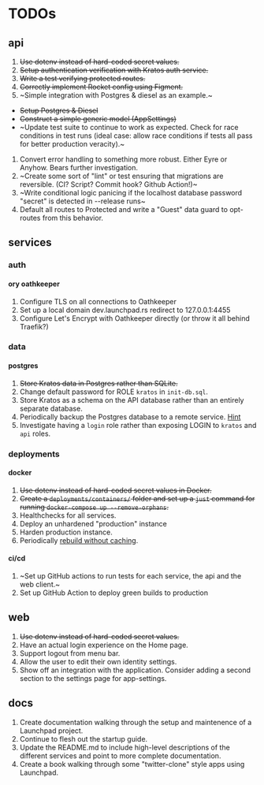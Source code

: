 # TODOs

## api
1. ~~Use dotenv instead of hard-coded secret values.~~
1. ~~Setup authentication verification with Kratos auth service.~~
1. ~~Write a test verifying protected routes.~~
1. ~~Correctly implement Rocket config using Figment.~~
1. ~Simple integration with Postgres & diesel as an example.~
  - ~~Setup Postgres & Diesel~~
  - ~~Construct a simple generic model (AppSettings)~~
  - ~Update test suite to continue to work as expected. Check for race conditions in test runs (ideal case: allow race conditions if tests all pass for better production veracity).~
1. Convert error handling to something more robust. Either Eyre or Anyhow. Bears further investigation.
1. ~Create some sort of "lint" or test ensuring that migrations are reversible. (CI? Script? Commit hook? Github Action!)~
1. ~Write conditional logic panicing if the localhost database password "secret" is detected in --release runs~
1. Default all routes to Protected and write a "Guest" data guard to opt-routes from this behavior.

## services

### auth
#### ory oathkeeper
1. Configure TLS on all connections to Oathkeeper
1. Set up a local domain dev.launchpad.rs redirect to 127.0.0.1:4455
1. Configure Let's Encrypt with Oathkeeper directly (or throw it all behind Traefik?)

### data
#### postgres
1. ~~Store Kratos data in Postgres rather than SQLite.~~
1. Change default password for ROLE `kratos` in `init-db.sql`.
1. Store Kratos as a schema on the API database rather than an entirely separate database.
1. Periodically backup the Postgres database to a remote service. [Hint](https://davejansen.com/how-to-set-up-and-use-postgres-using-docker/)
1. Investigate having a `login` role rather than exposing LOGIN to `kratos` and `api` roles.

### deployments
#### docker
1. ~~Use dotenv instead of hard-coded secret values in Docker.~~
1. ~~Create a `deployments/containers/` folder and set up a `just` command for running `docker-compose up --remove-orphans`.~~
1. Healthchecks for all services.
1. Deploy an unhardened "production" instance
1. Harden production instance.
1. Periodically [rebuild without caching](https://pythonspeed.com/articles/docker-cache-insecure-images/).

#### ci/cd
1. ~Set up GitHub actions to run tests for each service, the api and the web client.~
1. Set up GitHub Action to deploy green builds to production

## web
1. ~~Use dotenv instead of hard-coded secret values.~~
1. Have an actual login experience on the Home page.
1. Support logout from menu bar.
1. Allow the user to edit their own identity settings.
1. Show off an integration with the application. Consider adding a second section to the settings page for app-settings.

## docs
1. Create documentation walking through the setup and maintenence of a Launchpad project.
1. Continue to flesh out the startup guide.
1. Update the README.md to include high-level descriptions of the different services and point to more complete documentation.
1. Create a book walking through some "twitter-clone" style apps using Launchpad.
